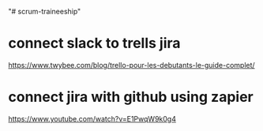 "# scrum-traineeship"

# connect slack to trells jira
https://www.twybee.com/blog/trello-pour-les-debutants-le-guide-complet/

# connect jira with github using zapier
https://www.youtube.com/watch?v=E1PwqW9k0g4